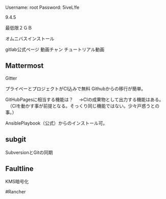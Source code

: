Username: root
Password: 5iveL!fe

9.4.5


最低限２ＧＢ

オムニバスインストール


gitlab公式ページ
動画チャン
チュートリアル動画


## Mattermost
Gitter



プライぺーとプロジェクトがCI込みで無料
Githubからの移行が簡単。

GitHubPagesに相当する機能は？
　→CIの成果物として出力する機能はある。
 　（CIを動かす事が前提となる。そっくり同じ機能ではない。少々戸惑うとの事。）




AnsiblePlaybook（公式）からのインストール可。


## subgit
SubversionとGitの同期


## Faultline
KMS暗号化


#Rancher


